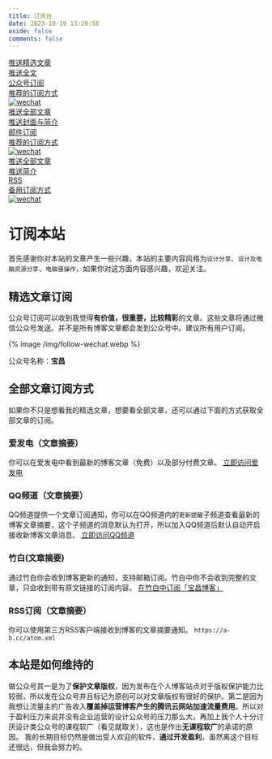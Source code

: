 ```yaml
---
title: 订阅台
date: 2023-10-18 13:20:58
aside: false
comments: false
---
```

<link rel="stylesheet" href="/css/rss.css">
<div class="rss-plan-list">
    <a class="rss-plan-item rss-plan-wechat" href="https://bao.ink/gh/" title="公众号" target="_blank">
        <div class="rss-plan-description">推送精选文章<br>推送全文</div>
        <div class="rss-plan-info-group">
            <div class="rss-plan-title">公众号订阅</div><div class="rss-plan-info">推荐的订阅方式</div>
            <img class="rss-plan-icon" src="/img/wechat-gh.png" alt="wechat">
        </div>
    </a>
    <a class="rss-plan-item rss-plan-mail" href="https://baochn.zhubai.love/" rel="external nofollow" title="竹白" target="_blank">
        <div class="rss-plan-description">推送全部文章<br>推送封面与简介</div>
        <div class="rss-plan-info-group">
            <div class="rss-plan-title">邮件订阅</div><div class="rss-plan-info">推荐的订阅方式</div>
            <img class="rss-plan-icon" src="/img/email.png" alt="wechat">
        </div>
    </a>
    <a class="rss-plan-item rss-plan-rss" href="/atom.xml" title="rss" target="_blank">
        <div class="rss-plan-description">推送全部文章<br>推送简介</div>
        <div class="rss-plan-info-group">
            <div class="rss-plan-title">RSS</div><div class="rss-plan-info">备用订阅方式</div>
            <img class="rss-plan-icon" src="/img/rss.png" alt="wechat">
        </div>
    </a>
</div>

# 订阅本站
首先感谢你对本站的文章产生一些兴趣，本站的主要内容风格为`设计分享`、`设计及电脑资源分享`、`电脑骚操作`，如果你对这方面内容感兴趣，欢迎关注。

## 精选文章订阅
公众号订阅可以收到我觉得**有价值，很重要，比较精彩**的文章。这些文章将通过微信公众号发送。并不是所有博客文章都会发到公众号中。建议所有用户订阅。</p>
{% image /img/follow-wechat.webp %}

公众号名称：**宝昌**
## 全部文章订阅方式
如果你不只是想看我的精选文章，想要看全部文章，还可以通过下面的方式获取全部文章的订阅。
### 爱发电（文章摘要）
你可以在爱发电中看到最新的博客文章（免费）以及部分付费文章。
[立即访问爱发电](https://afdian.net/a/baochn)
### QQ频道（文章摘要）
QQ频道提供一个文章订阅通知，你可以在QQ频道内的`更新提醒`子频道查看最新的博客文章摘要，这个子频道的消息默认为打开，所以加入QQ频道后默认自动开启接收新博客文章消息。
[立即访问QQ频道](https://pd.qq.com/s/eig1s818j)
### 竹白(文章摘要)
通过竹白你会收到博客更新的通知，支持邮箱订阅。竹白中你不会收到完整的文章，只会收到带有原文链接的订阅内容。
[在竹白中订阅「宝昌博客」](https://baochn.zhubai.love/)
### RSS订阅（文章摘要）</h3><p>
你可以使用第三方RSS客户端接收到博客的文章摘要通知。
`https://a-b.cc/atom.xml`

## 本站是如何维持的
做公众号其一是为了**保护文章版权**，因为发布在个人博客站点对于版权保护能力比较弱，所以发在公众号并且标记为原创可以对文章版权有很好的保护。第二是因为我想让流量主的广告收入**覆盖掉运营博客产生的腾讯云网站加速流量费用**。所以对于盈利压力来说并没有企业运营的设计公众号的压力那么大，再加上我个人十分讨厌设计类公众号的课程软广（看见就取关），这也是作出**无课程软广**的承诺的原因。
我的长期目标仍然是做出受人欢迎的软件，**通过开发盈利**，虽然离这个目标还很远，但我会努力的。